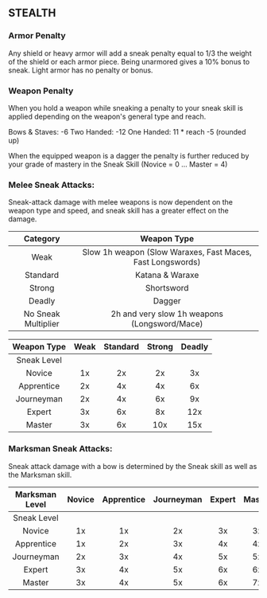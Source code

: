 ## STEALTH

### Armor Penalty
Any shield or heavy armor will add a sneak penalty equal to 1/3 the weight of the shield or each armor piece. Being unarmored gives a 10% bonus to sneak. Light armor has no penalty or bonus.

### Weapon Penalty
When you hold a weapon while sneaking a penalty to your sneak skill is applied depending on the weapon's general type and reach.

Bows & Staves: -6
Two Handed:  -12
One Handed: 11 * reach -5 (rounded up)

When the equipped weapon is a dagger the penalty is further reduced by your grade of mastery in the Sneak Skill
(Novice = 0 ... Master = 4)

### Melee Sneak Attacks:
Sneak-attack damage with melee weapons is now dependent on the weapon type and speed, and sneak skill has a greater effect on the damage.

| Category    | Weapon Type | 
|:--------------:|:-------------:|
| Weak | Slow 1h weapon (Slow Waraxes, Fast Maces, Fast Longswords)
| Standard | Katana & Waraxe
| Strong | Shortsword
| Deadly | Dagger
| No Sneak Multiplier | 2h and very slow 1h weapons (Longsword/Mace)

| Weapon Type | Weak | Standard | Strong | Deadly |
|:--------------:|:-------------:|:--------------:|:-------------:|:--------------:|
| Sneak Level | | | | | |
| Novice | 1x | 2x | 2x | 3x |
| Apprentice | 2x | 4x | 4x | 6x |
| Journeyman | 2x | 4x | 6x | 9x |
| Expert | 3x | 6x | 8x | 12x |
| Master | 3x | 6x | 10x | 15x |

### Marksman Sneak Attacks:
Sneak attack damage with a bow is determined by the Sneak skill
as well as the Marksman skill.

| Marksman Level | Novice | Apprentice | Journeyman | Expert | Master |
|:--------------:|:-------------:|:--------------:|:-------------:|:--------------:|:--------------:|
| Sneak Level | | | | | | |
| Novice | 1x | 1x | 2x | 3x | 3x |
| Apprentice | 1x | 2x | 3x | 4x | 4x |
| Journeyman | 2x | 3x | 4x | 5x | 5x |
| Expert | 3x | 4x | 5x | 6x | 6x |
| Master | 3x | 4x | 5x | 6x | 7x |
